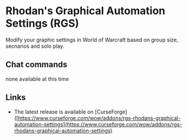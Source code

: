 Rhodan's Graphical Automation Settings (RGS)
============================================

Modify your graphic settings in World of Warcraft based on group size, secnarios and solo play.

Chat commands
-------------

none available at this time

Links
-----

* The latest release is available on [CurseForge]([https://www.curseforge.com/wow/addons/rgs-rhodans-graphical-automation-settings](https://www.curseforge.com/wow/addons/rgs-rhodans-graphical-automation-settings)
